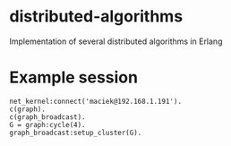 distributed-algorithms
======================

Implementation of several distributed algorithms in Erlang

Example session
===============

```
net_kernel:connect('maciek@192.168.1.191').
c(graph).                                  
c(graph_broadcast).
G = graph:cycle(4).
graph_broadcast:setup_cluster(G).                                                    
```